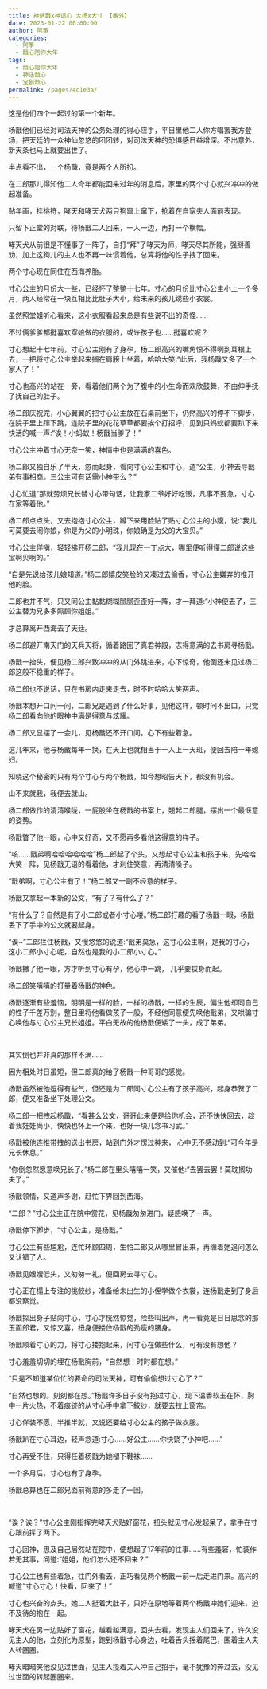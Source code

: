 ```yaml
---
title: 神话戬x神话心 大杨x大寸 【番外】
date: 2023-01-22 00:00:00
author: 阿筝
categories: 
  - 阿筝
  - 戬心陪你大年
tags: 
  - 戬心陪你大年
  - 神话戬心
  - 宝剧戬心
permalink: /pages/4c1e3a/
---
```


这是他们四个一起过的第一个新年。

杨戬他们已经对司法天神的公务处理的得心应手，平日里他二人你方唱罢我方登场，把天廷的一众神仙忽悠的团团转，对司法天神的恐惧感日益增深。不出意外，新天条也马上就要出世了。<!-- more -->

半点看不出，一个杨戬，竟是两个人所扮。

在二郎那儿得知他二人今年都能回来过年的消息后，家里的两个寸心就兴冲冲的做起准备。

贴年画，挂桃符，哮天和哮天犬两只狗窜上窜下，抢着在自家夫人面前表现。

只留下正堂的对联，待杨戬二人回来，一人一边，再打一个横幅。

哮天犬从前很是不懂事了一阵子，自打“拜”了哮天为师，哮天尽其所能，强掰善劝，加上这狗儿的主人也不再一味惯着他，总算将他的性子拽了回来。

两个寸心现在同住在西海养胎。

寸心公主的月份大一些，已经怀了整整十七年。寸心的月份比寸心公主小上一个多月，两人经常在一块互相比比肚子大小，给未来的孩儿绣些小衣裳。

虽然照堂姐听心看来，这小衣服看起来总是有些说不出的奇怪……

不过俩爹爹都挺喜欢穿娘做的衣服的，或许孩子也……挺喜欢呢？

寸心想起十七年前，寸心公主刚有了身孕，杨二郎高兴的嘴角恨不得咧到耳根上去，一把将寸心公主举起来搁在肩膀上坐着，哈哈大笑:“此后，我杨戬又多了一个家人了！”

寸心也高兴的站在一旁，看着他们两个为了腹中的小生命而欢欣鼓舞，不由伸手抚了抚自己的肚子。

杨二郎庆祝完，小心翼翼的把寸心公主放在石桌前坐下，仍然高兴的停不下脚步，在院子里上蹿下跳，连院子里的花花草草都要挨个打招呼，见到只蚂蚁都要趴下来快活的喊一声:“诶！小蚂蚁！杨戬当爹了！”

寸心公主冲着寸心无奈一笑，神情中也是满满的喜色。

杨二郎又独自乐了半天，忽而起身，看向寸心公主和寸心，道“公主，小神去寻戬弟有事相商。三公主可有话需小神带么？”

寸心忙道“那就劳烦兄长替寸心带句话，让我家二爷好好吃饭，凡事不要急，寸心在家等着他。”

杨二郎点点头，又去抱抱寸心公主，蹲下来用脸贴了贴寸心公主的小腹，说:“我儿可莫要去闹你娘，你是为父的小明珠，你娘确是为父的大宝贝。”

寸心公主佯嗔，轻轻拂开杨二郎，“我儿现在一丁点大，哪里便听得懂二郎说这些宝啊贝啊的。”

“自是先说给孩儿娘知道。”杨二郎嬉皮笑脸的又凑过去偷香，寸心公主嫌弃的推开他的脸。

二郎也并不气，只又同公主黏黏糊糊腻腻歪歪好一阵，才一拜道:“小神便去了，三公主替为兄多多照顾你姐姐。”

才总算离开西海去了天廷。

杨二郎避开南天门的天兵天将，循着路回了真君神殿，志得意满的去书房寻杨戬。

杨戬一抬头，便见杨二郎兴致冲冲的从门外跳进来，心下惊奇，他倒还未见过杨二郎这般不稳重的样子。

杨二郎也不说话，只在书房内走来走去，时不时哈哈大笑两声。

杨戬本想开口问一问，二郎兄是遇到了什么好事，见他这样，顿时问不出口，只觉杨二郎看向他的眼神中满是得意与炫耀。

杨二郎又显摆了一会儿，见杨戬还不开口问。心下有些着急。

这几年来，他与杨戬每年一换，在天上也就相当于一人上一天班，便回去陪一年媳妇。

知晓这个秘密的只有两个寸心与两个杨戬，如今想昭告天下，都没有机会。

山不来就我，我便去就山。

杨二郎做作的清清喉咙，一屁股坐在杨戬的书案上，翘起二郎腿，摆出一个最惬意的姿势。

杨戬瞥了他一眼，心中又好奇，又不愿再多看他这得意的样子。

“咳……戬弟啊哈哈哈哈哈哈”杨二郎起了个头，又想起寸心公主和孩子来，先哈哈大笑一阵，见杨戬无语的看着他，才刹住笑意，再清清嗓子。

“戬弟啊，寸心公主有了！”杨二郎又一副不经意的样子。

杨戬又拿起一本新的公文，“有了？有什么了？”

“有什么了？自然是有了小二郎或者小寸心喽。”杨二郎打趣的看了杨戬一眼，杨戬丢下了手中的公文就要起身。

“诶~”二郎拦住杨戬，又慢悠悠的说道:“戬弟莫急，这寸心公主啊，是我的寸心，这小二郎小寸心呢，自然也是我的小二郎小寸心。”

杨戬撇了他一眼，方才听到寸心有孕，他心中一跳，  几乎要拔身而起。

杨二郎笑嘻嘻的打量着杨戬的神色。

杨戬逐渐有些羞恼，明明是一样的脸，一样的杨戬，一样的生辰，偏生他却同自己的性子千差万别，整日里将他看做孩子一般，不经他同意便先唤他戬弟，又哄骗寸心唤他与寸心公主兄长姐姐。平白无故的他杨戬便矮了一头，成了弟弟。

</br>

其实倒也并非真的那样不满……

因为相处时日虽短，但二郎真的给了杨戬一种哥哥的感觉。

杨戬虽然被他逗得有些气，但还是为二郎同寸心公主有了孩子高兴，起身恭贺了二郎，便又准备坐下处理公文。

杨二郎一把拽起杨戬，“看甚么公文，哥哥此来便是给你机会，还不快快回去，趁着我娃娃尚小，快快也怀上一个来，也好一块儿念书习武。”

杨戬被他连推带拽的送出书房，站到门外才愣过神来， 心中无不感动到:“可今年是兄长休息。”

“你倒忽然愿意唤兄长了。”杨二郎在里头嘻嘻一笑，又催他:“去罢去罢！莫耽搁功夫了。”

杨戬领情，又道声多谢，赶忙下界回到西海。

“二郎？”寸心公主正在院中赏花，见杨戬匆匆进门，疑惑唤了一声。

杨戬停下脚步，“寸心公主，是杨戬。”

寸心公主有些尴尬，连忙环顾四周，生怕二郎又从哪里冒出来，再缠着她追问怎么又认错了人。

杨戬见嫂嫂低头，又匆匆一礼，便回房去寻寸心。

寸心正在榻上专注的挑鲛纱，准备给未出生的小侄学做个衣裳，连杨戬走到了身后都没察觉。

杨戬探出身子贴向寸心，寸心才恍然惊觉，险些叫出声，再一看竟是日日思念的那玉面郎君，又惊又喜，扭身便搂住杨戬的劲瘦的腰身。

杨戬顺着寸心的力，将寸心搂抱起来，问寸心在做些什么，可有没有想他？

寸心羞羞切切的埋在杨戬胸前，“自然想！时时都在想。”

“只是不知道某位忙的要命的司法天神，可有偷偷想过寸心了？”

“自然也想的。刻刻都在想。”杨戬许多日子没有抱过寸心，现下温香软玉在怀，胸中一片火热，不着痕迹的从寸心手中拿下鲛纱，就要去拉上窗帘。

寸心佯装不愿，半推半就，又说还要给寸心公主的孩子做衣服。

杨戬趴在寸心耳边，轻声念道:寸心……好公主……你快饶了小神吧……”

寸心再受不住，只得任着杨戬为她褪下鞋袜……

一个多月后，寸心也有了身孕。

杨戬总算也在二郎兄面前得意的多走了一回。

</br>

“诶？诶？”寸心公主刚指挥完哮天犬贴好窗花，扭头就见寸心发起呆了，拿手在寸心跟前挥了两下。

寸心回神，思及自己居然站在院中，便想起了17年前的往事……有些羞窘，忙装作若无其事，问道:“姐姐，他们怎么还不回来？”

寸心公主也有些着急，往门外看去，正巧看见两个杨戬一前一后走进门来。高兴的喊道“寸心寸心！快看，回来了！”

寸心也兴奋的点头，她二人挺着大肚子，只好在原地等着两个杨戬冲她们迎来，迫不及待的抱在一起。

哮天犬在另一边贴好了窗花，越看越满意，回头去看，发现主人们回来了，许久没见主人的他，立刻化为原型，跑到杨戬寸心身边，吐着舌头摇着尾巴，围着主人夫人转圈圈。

哮天暗暗笑他没见过世面，见主人揽着夫人冲自己招手，毫不犹豫的奔过去，没见过世面的转起圈圈来。
